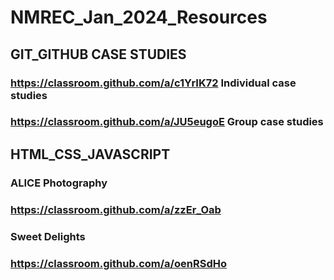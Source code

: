 # NMREC_Jan_2024_Resources
## GIT_GITHUB CASE STUDIES
### https://classroom.github.com/a/c1YrIK72     Individual case studies

### https://classroom.github.com/a/JU5eugoE    Group case studies

## HTML_CSS_JAVASCRIPT
 ### ALICE Photography 
###       https://classroom.github.com/a/zzEr_Oab

### Sweet Delights
### https://classroom.github.com/a/oenRSdHo

